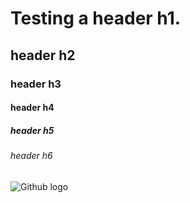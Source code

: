 # Testing a header h1.
## header h2
### header h3
#### header h4
##### header h5
###### header h6
![Github logo](https://github.com/user-attachments/assets/76eae589-c1bf-4ea1-a629-21924882a43c)
